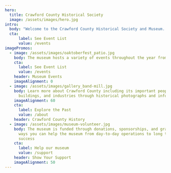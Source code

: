 ```yaml
---
hero:
  title: Crawford County Historical Society
  image: /assets/images/hero.jpg
intro: 
  body: "Welcome to the Crawford County Historical Society and Museum. Experience the rich history of Grayling and Crawford County through dynamic exhibits, interactive programs, and engaging community events that bring local stories to life."
  cta:
      label: See Event List
      value: /events
imagePromos:
  - image: /assets/images/oaktoberfest_patio.jpg
    body: The museum hosts a variety of events throughout the year from holiday parties to brewery fundraisers.
    cta:
      label: See Event List
      value: /events
    header: Museum Events
    imageAlignment: 0
  - image: /assets/images/gallery_band-mill.jpg
    body: Learn more about Crawford County including its important people,
      buildings, and industries through historical photographs and information.
    imageAlignment: 60
    cta:
      label: Explore the Past
      value: /about
    header: Crawford County History
  - image: /assets/images/museum-volunteer.jpg
    body: The museum is funded through donations, sponsorships, and grants. Find out
      ways you can help the museum from day-to-day operations to long term
      success
    cta:
      label: Help our museum
      value: /support
    header: Show Your Support
    imageAlignment: 50
---
```

